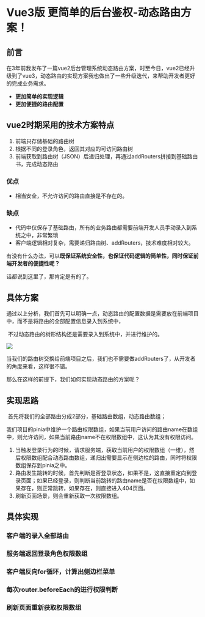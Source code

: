 # Vue3版 更简单的后台鉴权-动态路由方案！

## 前言

​	在3年前我发布了一篇vue2后台管理系统动态路由方案，时至今日，vue2已经升级到了vue3，动态路由的实现方案我也做出了一些升级迭代，来帮助开发者更好的完成业务需求。

- **更加简单的实现逻辑**
- **更加便捷的路由配置**



## vue2时期采用的技术方案特点

1. 前端只存储基础的路由树
2. 根据不同的登录角色，返回其对应的可访问路由树
3. 前端获取到路由树（JSON）后递归处理，再通过addRouters拼接到基础路由书，完成动态路由

### 优点

- 相当安全，不允许访问的路由直接是不存在的。

### 缺点

- 代码中仅保存了基础路由，所有的业务路由都需要前端开发人员手动录入到系统之中，非常繁琐
- 客户端逻辑相对复杂，需要递归路由树、addRouters，技术难度相对较大。





有没有什么办法，可以**既保证系统安全性，也保证代码逻辑的简单性，同时保证前端开发者的便捷性呢？**

话都说到这里了，那肯定是有的了。



## 具体方案

​	通过以上分析，我们首先可以明确一点，动态路由的配置数据是需要放在前端项目中，而不是将路由的全部配置信息录入到系统中，

​	不过动态路由的树形结构还是需要录入到系统中，并进行维护的。

![](https://www.vkcyan.top/FtwPoOw9rINtfIO7HSUh7J61DkUC.png)

当我们的路由树交换给前端项目之后，我们也不需要做addRouters了，从开发者的角度来看，这样很不错。

那么在这样的前提下，我们如何实现动态路由的方案呢？



## 实现思路

​	首先将我们的全部路由分成2部分，基础路由数组，动态路由数组；

​	我们项目的pinia中维护一个路由权限数组，如果当前用户访问的路由name在数组中，则允许访问，如果当前路由name不在权限数组中，这认为其没有权限访问。

1. 当触发登录行为的时候，请求服务端，获取当前用户的权限数组（一维），然后权限数组配合动态路由数组，递归出需要显示在侧边栏的路由，同时将权限数组保存到pinia之中。
2. 路由发生跳转的时候，首先判断是否登录状态，如果不是，这直接重定向到登录页面；如果已经登录，则判断当前跳转的路由name是否在权限数组中，如果存在，则正常跳转，如果存在，则直接进入404页面。
3. 刷新页面场景，则会重新获取一次权限数组。



## 具体实现

### 客户端的录入全部路由

### 服务端返回登录角色权限数组

### 客户端反向for循环，计算出侧边栏菜单

### 每次router.beforeEach的进行权限判断

### 刷新页面重新获取权限数组







